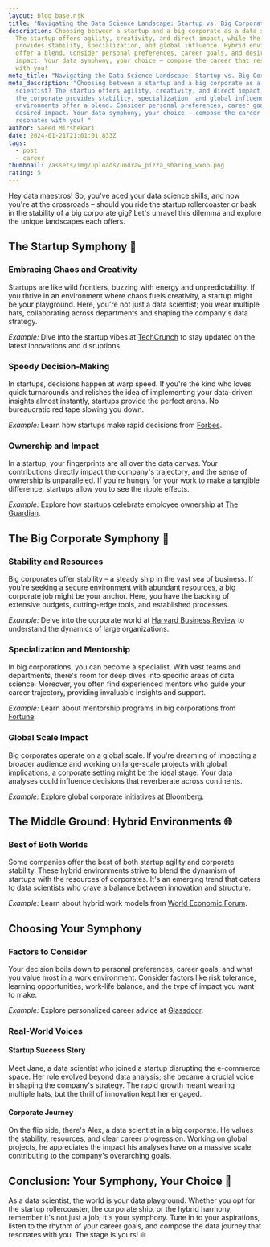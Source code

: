 ```yaml
---
layout: blog_base.njk
title: "Navigating the Data Science Landscape: Startup vs. Big Corporate"
description: Choosing between a startup and a big corporate as a data scientist?
  The startup offers agility, creativity, and direct impact, while the corporate
  provides stability, specialization, and global influence. Hybrid environments
  offer a blend. Consider personal preferences, career goals, and desired
  impact. Your data symphony, your choice – compose the career that resonates
  with you!
meta_title: "Navigating the Data Science Landscape: Startup vs. Big Corporate"
meta_description: "Choosing between a startup and a big corporate as a data
  scientist? The startup offers agility, creativity, and direct impact, while
  the corporate provides stability, specialization, and global influence. Hybrid
  environments offer a blend. Consider personal preferences, career goals, and
  desired impact. Your data symphony, your choice – compose the career that
  resonates with you! "
author: Saeed Mirshekari
date: 2024-01-21T21:01:01.833Z
tags:
  - post
  - career
thumbnail: /assets/img/uploads/undraw_pizza_sharing_wxop.png
rating: 5
---
```



Hey data maestros! So, you've aced your data science skills, and now you're at the crossroads – should you ride the startup rollercoaster or bask in the stability of a big corporate gig? Let's unravel this dilemma and explore the unique landscapes each offers.

## The Startup Symphony 🚀

### Embracing Chaos and Creativity
Startups are like wild frontiers, buzzing with energy and unpredictability. If you thrive in an environment where chaos fuels creativity, a startup might be your playground. Here, you're not just a data scientist; you wear multiple hats, collaborating across departments and shaping the company's data strategy.

*Example:* Dive into the startup vibes at [TechCrunch](https://techcrunch.com/) to stay updated on the latest innovations and disruptions.

### Speedy Decision-Making
In startups, decisions happen at warp speed. If you're the kind who loves quick turnarounds and relishes the idea of implementing your data-driven insights almost instantly, startups provide the perfect arena. No bureaucratic red tape slowing you down.

*Example:* Learn how startups make rapid decisions from [Forbes](https://www.forbes.com/).

### Ownership and Impact
In a startup, your fingerprints are all over the data canvas. Your contributions directly impact the company's trajectory, and the sense of ownership is unparalleled. If you're hungry for your work to make a tangible difference, startups allow you to see the ripple effects.

*Example:* Explore how startups celebrate employee ownership at [The Guardian](https://www.theguardian.com/).

## The Big Corporate Symphony 🏢

### Stability and Resources
Big corporates offer stability – a steady ship in the vast sea of business. If you're seeking a secure environment with abundant resources, a big corporate job might be your anchor. Here, you have the backing of extensive budgets, cutting-edge tools, and established processes.

*Example:* Delve into the corporate world at [Harvard Business Review](https://hbr.org/) to understand the dynamics of large organizations.

### Specialization and Mentorship
In big corporations, you can become a specialist. With vast teams and departments, there's room for deep dives into specific areas of data science. Moreover, you often find experienced mentors who guide your career trajectory, providing invaluable insights and support.

*Example:* Learn about mentorship programs in big corporations from [Fortune](https://fortune.com/).

### Global Scale Impact
Big corporates operate on a global scale. If you're dreaming of impacting a broader audience and working on large-scale projects with global implications, a corporate setting might be the ideal stage. Your data analyses could influence decisions that reverberate across continents.

*Example:* Explore global corporate initiatives at [Bloomberg](https://www.bloomberg.com/).

## The Middle Ground: Hybrid Environments 🌐

### Best of Both Worlds
Some companies offer the best of both startup agility and corporate stability. These hybrid environments strive to blend the dynamism of startups with the resources of corporates. It's an emerging trend that caters to data scientists who crave a balance between innovation and structure.

*Example:* Learn about hybrid work models from [World Economic Forum](https://www.weforum.org/).

## Choosing Your Symphony

### Factors to Consider
Your decision boils down to personal preferences, career goals, and what you value most in a work environment. Consider factors like risk tolerance, learning opportunities, work-life balance, and the type of impact you want to make.

*Example:* Explore personalized career advice at [Glassdoor](https://www.glassdoor.com/).

### Real-World Voices

#### Startup Success Story
Meet Jane, a data scientist who joined a startup disrupting the e-commerce space. Her role evolved beyond data analysis; she became a crucial voice in shaping the company's strategy. The rapid growth meant wearing multiple hats, but the thrill of innovation kept her engaged.

#### Corporate Journey
On the flip side, there's Alex, a data scientist in a big corporate. He values the stability, resources, and clear career progression. Working on global projects, he appreciates the impact his analyses have on a massive scale, contributing to the company's overarching goals.

## Conclusion: Your Symphony, Your Choice 🎵

As a data scientist, the world is your data playground. Whether you opt for the startup rollercoaster, the corporate ship, or the hybrid harmony, remember it's not just a job; it's your symphony. Tune in to your aspirations, listen to the rhythm of your career goals, and compose the data journey that resonates with you. The stage is yours! 🌐